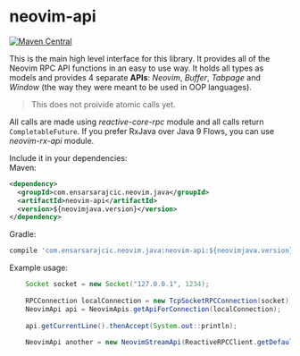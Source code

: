 # neovim-api

[![Maven Central](https://maven-badges.herokuapp.com/maven-central/com.ensarsarajcic.neovim.java/neovim-api/badge.svg)](https://maven-badges.herokuapp.com/maven-central/com.ensarsarajcic.neovim.java/neovim-api)

This is the main high level interface for this library. It provides all of the Neovim RPC API functions in an easy to use way. It holds all types as models
and provides 4 separate **APIs**: *Neovim*, *Buffer*, *Tabpage* and *Window* (the way they were meant to be used in OOP languages).

> This does not proivide atomic calls yet.

All calls are made using *reactive-core-rpc* module and all calls return `CompletableFuture`. If you prefer RxJava over Java 9 Flows, you can use
*neovim-rx-api* module.

Include it in your dependencies:  
Maven:  
```xml
<dependency>
  <groupId>com.ensarsarajcic.neovim.java</groupId>
  <artifactId>neovim-api</artifactId>
  <version>${neovimjava.version}</version>
</dependency>
```
Gradle:  
```groovy
compile 'com.ensarsarajcic.neovim.java:neovim-api:${neovimjava.version}'
```

Example usage:
```java
    Socket socket = new Socket("127.0.0.1", 1234);
    
    RPCConnection localConnection = new TcpSocketRPCConnection(socket);
    NeovimApi api = NeovimApis.getApiForConnection(localConnection);
    
    api.getCurrentLine().thenAccept(System.out::println);
    
    NeovimApi another = new NeovimStreamApi(ReactiveRPCClient.getDefaultInstance());
```
